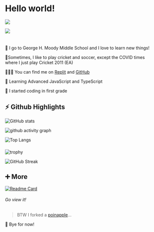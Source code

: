 # **Hello world!** #
![](https://img.shields.io/badge/Profile%20views-4,814-blue)

[![](https://img.shields.io/badge/GitHubSkyline-2021-blue)](https://skyline.github.com/G0RG3/2021)
#
🏫 I go to George H. Moody Middle School and I love to learn new things!

🏏Sometimes, I like to play cricket and soccer, except the COVID times where I just play Cricket 2011 (EA)

👨🏻‍💻 You can find me on [Replit](http://repl.it/@G0RG3) and [GitHub](http://github.com/G0RG31)

🌱 Learning Advanced JavaScript and TypeScript

🤯 I started coding in first grade

##

## **⚡ Github Highlights** ##

![GitHub stats](https://github-readme-stats.vercel.app/api?username=Tr1angular&show_icons=true&theme=react)

![github activity graph](https://activity-graph.herokuapp.com/graph?username=Tr1angular&theme=rogue)

![Top Langs](https://github-readme-stats.vercel.app/api/top-langs/?username=Tr1angular&layout=compact&theme=react)

###
###
![trophy](https://github-profile-trophy.vercel.app/?username=Tr1angular&theme=nord)

![GitHub Streak](https://github-readme-streak-stats.herokuapp.com/?user=Tr1angular&theme=react)


##

## **➕ More** ##

[![Readme Card](https://github-readme-stats.vercel.app/api/pin/?username=Tr1angular&repo=Oregon-Trail&theme=react)](https://github.com/Tr1angular/Oregon-Trail)
###### Go view it!
> BTW I forked a [poinapple](https://github.com/Tr1angular/poinapple)...

👋 Bye for now!
